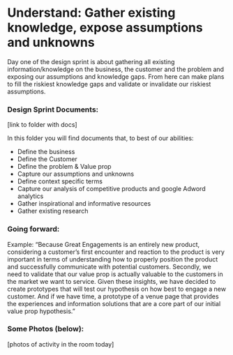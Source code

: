 # Understand: Gather existing knowledge, expose assumptions and unknowns

Day one of the design sprint is about gathering all existing information/knowledge on the business, the customer and the problem and exposing our assumptions and knowledge gaps. From here can make plans to fill the riskiest knowledge gaps and validate or invalidate our riskiest assumptions.


### Design Sprint Documents:

[link to folder with docs]

In this folder you will find documents that, to best of our abilities:

* Define the business
* Define the Customer
* Define the problem & Value prop
* Capture our assumptions and unknowns
* Define context specific terms
* Capture our analysis of competitive products and google Adword analytics
* Gather inspirational and informative resources
* Gather existing research


### Going forward:
Example: “Because Great Engagements is an entirely new product, considering a customer’s first encounter and reaction to the product is very important in terms of understanding how to properly position the product and successfully communicate with potential customers. Secondly, we need to validate that our value prop is actually valuable to the customers in the market we want to service. Given these insights, we have decided to create prototypes that will test our hypothesis on how best to engage a new customer. And if we have time, a prototype of a venue page that provides the experiences and information solutions that are a core part of our initial value prop hypothesis.”


### Some Photos (below):

[photos of activity in the room today]
